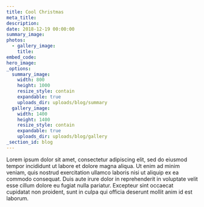 ```yaml
---
title: Cool Christmas
meta_title:
description:
date: 2018-12-19 00:00:00
summary_image:
photos:
  - gallery_image:
    title:
embed_code:
hero_image:
_options:
  summary_image:
    width: 800
    height: 1000
    resize_style: contain
    expandable: true
    uploads_dir: uploads/blog/summary
  gallery_image:
    width: 1400
    height: 1400
    resize_style: contain
    expandable: true
    uploads_dir: uploads/blog/gallery
_section_id: blog
---
```


Lorem ipsum dolor sit amet, consectetur adipiscing elit, sed do eiusmod tempor incididunt ut labore et dolore magna aliqua. Ut enim ad minim veniam, quis nostrud exercitation ullamco laboris nisi ut aliquip ex ea commodo consequat. Duis aute irure dolor in reprehenderit in voluptate velit esse cillum dolore eu fugiat nulla pariatur. Excepteur sint occaecat cupidatat non proident, sunt in culpa qui officia deserunt mollit anim id est laborum.